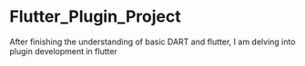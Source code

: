 # Flutter_Plugin_Project
After finishing the understanding of basic DART and flutter, I am delving into plugin development in flutter

